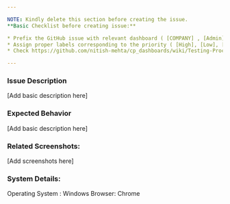 ```yaml
---

NOTE: Kindly delete this section before creating the issue.
**Basic Checklist before creating issue:**

* Prefix the GitHub issue with relevant dashboard ( [COMPANY] , [Admin] , [USER] )
* Assign proper labels corresponding to the priority ( [High], [Low], [Medium], [Very High] )
* Check https://github.com/nitish-mehta/cp_dashboards/wiki/Testing-Process-Guidelines#creating-an-issue for more

---
```


### Issue Description

[Add basic description here]

### Expected Behavior

[Add basic description here]

### Related Screenshots:

[Add screenshots here]

### System Details:

Operating System : Windows
Browser: Chrome
